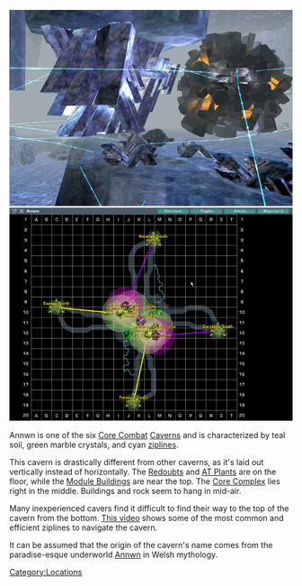 ![](images/Annwn.jpg "fig:Annwn.jpg") ![](images/AnnwnMap.jpg "fig:AnnwnMap.jpg")

Annwn is one of the six [Core Combat](Core_Combat.md "wikilink")
[Caverns](Caverns.md "wikilink") and is characterized by teal soil, green
marble crystals, and cyan [ziplines](zipline.md "wikilink").

This cavern is drastically different from other caverns, as it's laid
out vertically instead of horizontally. The
[Redoubts](Redoubt.md "wikilink") and [AT Plants](AT_Plant.md "wikilink") are
on the floor, while the [Module Buildings](Module_Building.md "wikilink")
are near the top. The [Core Complex](Core_Complex.md "wikilink") lies right
in the middle. Buildings and rock seem to hang in mid-air.

Many inexperienced cavers find it difficult to find their way to the top
of the cavern from the bottom. [This
video](http://www.youtube.com/watch?v=VNGul7wCayw) shows some of the
most common and efficient ziplines to navigate the cavern.

It can be assumed that the origin of the cavern's name comes from the
paradise-esque underworld [Annwn](http://en.wikipedia.org/wiki/Annwyn)
in Welsh mythology.

[Category:Locations](Category:Locations.md "wikilink")
